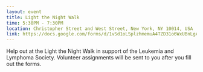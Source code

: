 ```yaml
---
layout: event
title: Light the Night Walk
time: 5:30PM - 7:30PM
location: Christopher Street and West Street, New York, NY 10014, USA
link: https://docs.google.com/forms/d/1vSd1oLSplzhmemuA4TZD31o6WxUBnLgAkuWcjgc6WYs/viewform?usp=send_form (<AND>) https://docs.google.com/forms/d/1_rkSIYVFPBXJqGy0VjDc8SPJM8Cw1IE3W-lxU-AkgBU/viewform
---
```

Help out at the Light the Night Walk in support of the Leukemia and Lymphoma Society. Volunteer assignments will be sent to you after you fill out the forms.


